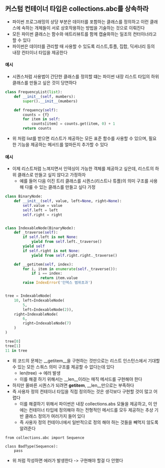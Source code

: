## 커스텀 컨테이너 타입은 collections.abc를 상속하라

- 파이썬 프로그래밍의 상당 부분은 데이터를 포함하는 클래스를 정의하고 이런 클래스에 속하는 개체들이 서로 상호작용하는 방법을 기술하는 것으로 이뤄진다
- 모든 파이썬 클래스는 함수와 애트리뷰트를 함께 캡슐화하는 일조의 컨터이너라고 할 수 있다
- 파이썬은 데이터를 관리할 때 사용할 수 있도록 리스트,튜플, 집합, 딕셔너리 등의 내장 컨터이너 타입을 제공한다

#### 예시

- 시퀀스처럼 사용법이 간단한 클래스를 정의할 떄는 파이썬 내장 리스트 타입의 하위 클래스를 만들고 싶은 것이 당연하다

```python
class FrequencyList(list):
    def __init__(self, mumbers):
        super().__init__(mumbers)

    def frequency(self):
        counts = {f}
        for item in self:
            counts[item] = counts.get(item, 0) + 1
        return counts
```

- 위 처럼 list를 받으면 리스트가 제공하는 모든 표준 함수를 사용할 수 있으며, 필요한 기능을 제공하는 메서드를 얼마든지 추가할 수 있다

#### 예시

- 이제 리스트처럼 느껴지면서 인덱싱이 가능한 객체를 제공하고 싶은데, 리스트의 하위 클래스로 만들고 싶지 않다고 가정하자
    - 예를 들어 다음 이진 트리 클래스를 시퀀스(리스트나 튜플)의 의미 구조를 사용해 다룰 수 있는 클래스를 만들고 싶다 가정

```python
class BinaryNode:
    def __init__(self, value, left=None, right=None):
        self.value = value
        self.left = left
        self.right = right


class IndexableNode(BinaryNode):
    def _traverse(self):
        if self.left is not None:
            yield from self.left._traverse()
        yield self
        if self.right is not None:
            yield from self.right.right._traverse()

    def __getitem(self, index):
        for i, item in enumerate(self._traverse()):
            if i == index:
                return item.value
        raise IndexError('인덱스 범위초과')


tree = IndexableNode(
    10, left=IndexableNode(
        5,
        left=IndexableNode(2)),
    right=IndexableNode(
        6,
        right=IndexableNode(7)
    )
)

tree[0]
tree[1]
11 in tree
```

- 위 코드의 문제는 __getitem__을 구현하는 것만으로는 리스트 인스턴스에서 기대할 수 있는 모든 스쿼스 의미 구조를 제공할 수 없다는데 있다
    - len(tree) -> 에러 발생
    - 이를 해결 하기 위해서는 __len__이라는 매직 메서드를 구현해야 한다
- 하지만 올바른 시퀀스가 되려면 __getitem__, __len__만으로는 부족하다
- 즉 사용자 정의 컨테이너 타입을 직접 정의하는 것은 생각보다 구현할 것이 많고 어렵다
    - 이를 해결하기 위해서 파이썬은 내장 collections.abs 모듈을 제공하고, 이 안에는 컨테이너 타입에 정의해야 하는 전형적인 메서드를 모두 제공하는 추상 기반 클래스 정의가 여러가지 들어 있다
    - 즉 사용자 정의 컨테이너에서 일반적으로 정의 해야 하는 것들을 빼먹지 않도록 알려준다

```
from collections.abc import Sequence

class BadType(Sequence):
    pass
```

- 위 처럼 작성하면 에러가 발생한다 -> 구현해야 할걸 다 안했다